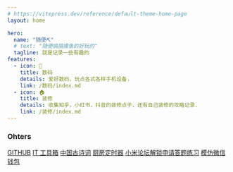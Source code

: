 ```yaml
---
# https://vitepress.dev/reference/default-theme-home-page
layout: home

hero:
  name: "随便⛏"
  # text: "随便搞搞摸鱼的好玩的"
  tagline: 就是记录一些有趣的
features:
  - icon: 📱
    title: 数码
    details: 爱好数码，玩点各式各样手机设备.
    link: /数码/index.md
  - icon: 🏠
    title: 装修
    details: 收集知乎，小红书，抖音的装修点子，还有自己装修的攻略记录.
    link: /装修/index.md
---
```


### Ohters

[GITHUB](https://github.com/gofxas) [IT 工具箱](https://tool.cpdd.cool/) [中国古诗词](https://poe.cpdd.cool/) [厨房定时器](https://timing.cpdd.cool/) [小米论坛解锁申请答题练习](https://boot.cpdd.cool/) [模仿微信钱包](https://wexinfee.cpdd.cool/)
